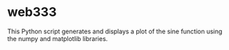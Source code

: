 # web333
This Python script generates and displays a plot of the sine function using the numpy and matplotlib libraries.
